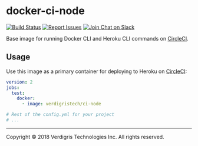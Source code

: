 # docker-ci-node

[![Build Status](https://img.shields.io/circleci/token/f41a8ea8d8fe8a47d6d409f60f53230c8c21ff67/project/VerdigrisTech/docker-ci-node.svg)](https://circleci.com/gh/VerdigrisTech/workflows/docker-ci-node)
[![Report Issues](https://img.shields.io/badge/issues-pivotal%20tracker-0fc8c3.svg)](https://www.pivotaltracker.com/n/projects/2072645)
[![Join Chat on Slack](https://img.shields.io/badge/slack-%23team--insights-0fc8c3.svg)](https://verdigris.slack.com/messages/team-product0_jacob)

Base image for running Docker CLI and Heroku CLI commands on
[CircleCI](https://circleci.com).

## Usage

Use this image as a primary container for deploying to Heroku on
[CircleCI](https://circleci.com):

```yaml
version: 2
jobs:
  test:
    docker:
      - image: verdigristech/ci-node

# Rest of the config.yml for your project
# ...
```

---

Copyright © 2018 Verdigris Technologies Inc. All rights reserved.
